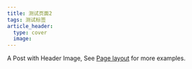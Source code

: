 ```yaml
---
title: 测试页面2
tags: 测试标签
article_header:
  type: cover
  image:
---
```


A Post with Header Image, See [Page layout](https://tianqi.name/jekyll-TeXt-theme/samples.html#page-layout) for more examples.

<!--more-->
